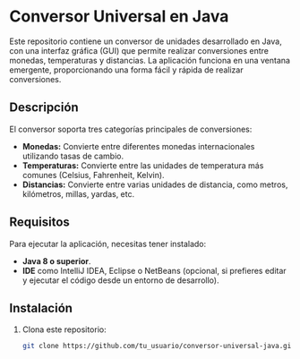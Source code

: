 # Conversor Universal en Java

Este repositorio contiene un conversor de unidades desarrollado en Java, con una interfaz gráfica (GUI) que permite realizar conversiones entre monedas, temperaturas y distancias. La aplicación funciona en una ventana emergente, proporcionando una forma fácil y rápida de realizar conversiones.

## Descripción

El conversor soporta tres categorías principales de conversiones:

- **Monedas:** Convierte entre diferentes monedas internacionales utilizando tasas de cambio.
- **Temperaturas:** Convierte entre las unidades de temperatura más comunes (Celsius, Fahrenheit, Kelvin).
- **Distancias:** Convierte entre varias unidades de distancia, como metros, kilómetros, millas, yardas, etc.

## Requisitos

Para ejecutar la aplicación, necesitas tener instalado:

- **Java 8 o superior**.
- **IDE** como IntelliJ IDEA, Eclipse o NetBeans (opcional, si prefieres editar y ejecutar el código desde un entorno de desarrollo).

## Instalación

1. Clona este repositorio:

   ```bash
   git clone https://github.com/tu_usuario/conversor-universal-java.git
